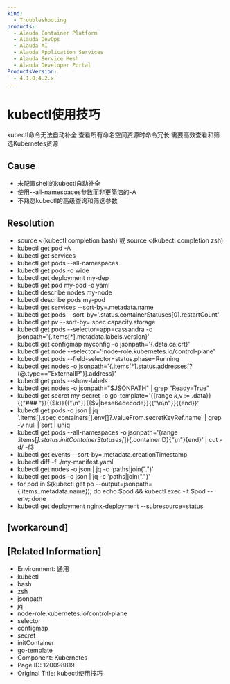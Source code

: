 ```yaml
---
kind:
  - Troubleshooting
products:
  - Alauda Container Platform
  - Alauda DevOps
  - Alauda AI
  - Alauda Application Services
  - Alauda Service Mesh
  - Alauda Developer Portal
ProductsVersion:
  - 4.1.0,4.2.x
---
```

<!-- A type of document that involves encountering a fault, diagnosing it, performing root cause analysis, and providing solutions. -->

# kubectl使用技巧

kubectl命令无法自动补全 查看所有命名空间资源时命令冗长 需要高效查看和筛选Kubernetes资源

## Cause
- 未配置shell的kubectl自动补全
- 使用--all-namespaces参数而非更简洁的-A
- 不熟悉kubectl的高级查询和筛选参数

## Resolution
- source <(kubectl completion bash) 或 source <(kubectl completion zsh)
- kubectl get pod -A
- kubectl get services
- kubectl get pods --all-namespaces
- kubectl get pods -o wide
- kubectl get deployment my-dep
- kubectl get pod my-pod -o yaml
- kubectl describe nodes my-node
- kubectl describe pods my-pod
- kubectl get services --sort-by=.metadata.name
- kubectl get pods --sort-by='.status.containerStatuses[0].restartCount'
- kubectl get pv --sort-by=.spec.capacity.storage
- kubectl get pods --selector=app=cassandra -o jsonpath='{.items[*].metadata.labels.version}'
- kubectl get configmap myconfig -o jsonpath='{.data.ca\.crt}'
- kubectl get node --selector='!node-role.kubernetes.io/control-plane'
- kubectl get pods --field-selector=status.phase=Running
- kubectl get nodes -o jsonpath='{.items[*].status.addresses[?(@.type=="ExternalIP")].address}'
- kubectl get pods --show-labels
- kubectl get nodes -o jsonpath="$JSONPATH" | grep "Ready=True"
- kubectl get secret my-secret -o go-template='{{range $k,$v := .data}}{{"### "}}{{$k}}{{"\n"}}{{$v|base64decode}}{{"\n\n"}}{{end}}'
- kubectl get pods -o json | jq '.items[].spec.containers[].env[]?.valueFrom.secretKeyRef.name' | grep -v null | sort | uniq
- kubectl get pods --all-namespaces -o jsonpath='{range .items[*].status.initContainerStatuses[*]}{.containerID}{"\n"}{end}' | cut -d/ -f3
- kubectl get events --sort-by=.metadata.creationTimestamp
- kubectl diff -f ./my-manifest.yaml
- kubectl get nodes -o json | jq -c 'paths|join(".")'
- kubectl get pods -o json | jq -c 'paths|join(".")'
- for pod in $(kubectl get po --output=jsonpath={.items..metadata.name}); do echo $pod && kubectl exec -it $pod -- env; done
- kubectl get deployment nginx-deployment --subresource=status

## [workaround]

## [Related Information]
- Environment: 通用
- kubectl
- bash
- zsh
- jsonpath
- jq
- node-role.kubernetes.io/control-plane
- selector
- configmap
- secret
- initContainer
- go-template
- Component: Kubernetes
- Page ID: 120098819
- Original Title: kubectl使用技巧
